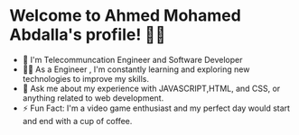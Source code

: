 # Welcome to Ahmed Mohamed Abdalla's profile! 👋🏼

- 🏢 I'm Telecommuncation Engineer and Software Developer 
- 👨‍💻 As a Engineer , I'm constantly learning and exploring new technologies to improve my skills.
- 💬 Ask me about my experience with JAVASCRIPT,HTML, and CSS, or anything related to web development.
- ⚡ Fun Fact: I'm a video game enthusiast and my perfect day would start and end with a cup of coffee.
  

